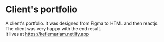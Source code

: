 # Client's portfolio

A client's portfolio. It was designed from Figma to HTML and then reactjs. The client was very happy with the end result. <br/>
It lives at https://keflemariam.netlify.app
